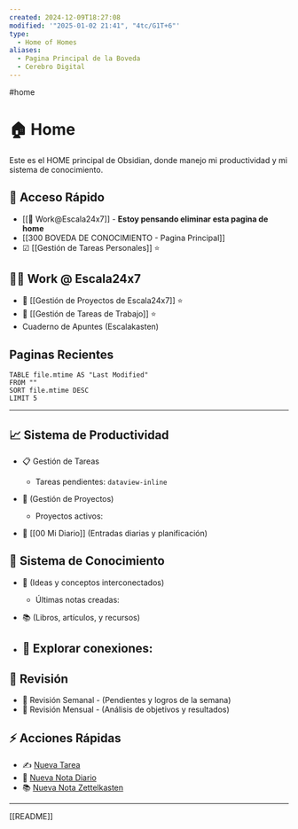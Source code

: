 ```yaml
---
created: 2024-12-09T18:27:08
modified: '"2025-01-02 21:41", "4tc/G1T+6"'
type:
  - Home of Homes
aliases:
  - Pagina Principal de la Boveda
  - Cerebro Digital
---
```

#home
# 🏠 Home
Este es el HOME principal de Obsidian, donde manejo mi productividad y mi sistema de conocimiento.

## 🌟 Acceso Rápido
- [[👷 Work@Escala24x7]] - **Estoy pensando eliminar esta pagina de home**
- [[300 BOVEDA DE CONOCIMIENTO -  Pagina Principal]] 
- ☑ [[Gestión de Tareas Personales]] ⭐

## 🧑‍🏭 Work @ Escala24x7
- 🚧 [[Gestión de Proyectos de Escala24x7]] ⭐
- 🚀 [[Gestión de Tareas de Trabajo]] ⭐
- Cuaderno de Apuntes (Escalakasten)


## Paginas Recientes
```dataview
TABLE file.mtime AS "Last Modified"
FROM "" 
SORT file.mtime DESC
LIMIT 5
```



------





## 📈 Sistema de Productividad
- 📋 Gestión de Tareas
  - Tareas pendientes: `dataview-inline` 

- 📂  (Gestión de Proyectos)
  - Proyectos activos: 

- 📓 [[00 Mi Diario]] (Entradas diarias y planificación)

## 🧠 Sistema de Conocimiento
- 📂  (Ideas y conceptos interconectados)
  - Últimas notas creadas:
 
- 📚 (Libros, artículos, y recursos)
- 🔗 **Explorar conexiones**: 
  - 
## 🔄 Revisión
- 📅 Revisión Semanal - (Pendientes y logros de la semana)
- 📅  Revisión Mensual -  (Análisis de objetivos y resultados)

## ⚡ Acciones Rápidas
- ✍️ [Nueva Tarea](command:quickadd:add-tarea)
- 📓 [Nueva Nota Diario](command:templater:create-note)
- 📚 [Nueva Nota Zettelkasten](command:quickadd:add-zettel)


----
[[README]]